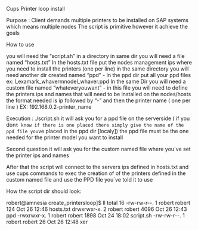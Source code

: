 Cups Printer loop install

Purpose : Client demands multiple printers to be installed on SAP systems which means multiple nodes The script is primitive however it achieve the goals

How to use

you will need the “script.sh” in a directory in same dir you will need a file named “hosts.txt” In the hosts.txt file put the nodes management ips where you need to install the printers (one per line) in the same directory you will need another dir created named “ppd” - In the ppd dir put all your ppd files ex: Lexamark_whavermnodel_whaver.ppd In the same Dir you will need a custom file named “whateveryouwant” - in this file you will need to define the printers ips and names that will need to be installed on the nodes/hosts the format needed is ip followed by “-” and then the printer name ( one per line ) EX: 192.168.0.2-printer_name

Execution : ./script.sh it will ask you for a ppd file on the serverside ( if you don`t know if there is one placed there simply give the name of the ppd file you`ve placed in the ppd dir [localy]) the ppd file must be the one needed for the printer model you want to install

Second question it will ask you for the custom named file where you`ve set the printer ips and names

After that the script will connect to the servers ips defined in hosts.txt and use cups commands to exec the creation of of the printers defined in the custom named file and use the PPD file you`ve told it to use

How the script dir should look:

robert@amnesia create_printersloop]$ ll
total 16
-rw-rw-r--. 1 robert robert  124 Oct 26 12:46 hosts.txt
drwxrwxr-x. 2 robert robert 4096 Oct 26 12:43 ppd
-rwxrwxr-x. 1 robert robert 1898 Oct 24 18:02 script.sh
-rw-rw-r--. 1 robert robert   26 Oct 26 12:48 xer 
